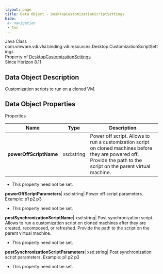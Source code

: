 ```yaml
---
layout: page
title: Data Object - DesktopCustomizationScriptSettings
hide:
 #- navigation
 - toc
---
```






Java Class
    com.vmware.vdi.vlsi.binding.vdi.resources.Desktop.CustomizationScriptSettings  
Property of
     [DesktopCustomizationSettings](vdi.resources.Desktop.CustomizationSettings.md#field_detail)  
Since 
    Horizon 8.11

## Data Object Description 

Customization scripts to run on a cloned VM. 

## Data Object Properties

Properties

Name |  Type |  Description   
---|---|---  
**powerOffScriptName**|  xsd:string|  Power off script. Allows to run a customization script on cloned machines before they are powered off. Provide the path to the script on the parent virtual machine.   


 * This property need not be set.

  
**powerOffScriptParameters**|  xsd:string|  Power off script parameters. Example: p1 p2 p3   


 * This property need not be set.

  
**postSynchronizationScriptName**|  xsd:string|  Post synchronization script. Allows to run a customization script on cloned machines after they are created, recomposed, or refreshed. Provide the path to the script on the parent virtual machine.   


 * This property need not be set.

  
**postSynchronizationScriptParameters**|  xsd:string|  Post synchronization script parameters. Example: p1 p2 p3   


 * This property need not be set.

  
  
  
   
  
  

